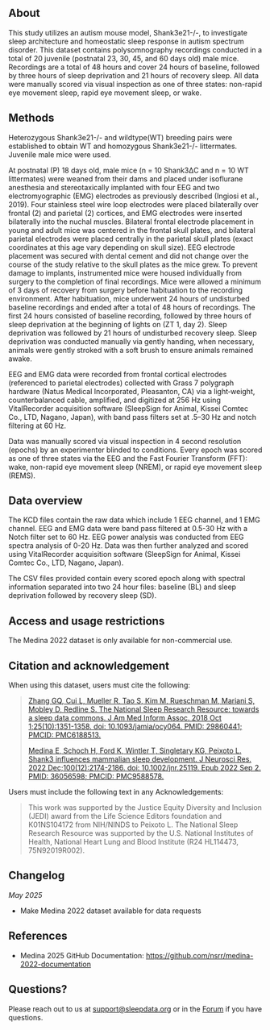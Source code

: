 ## About

This study utilizes an autism mouse model, Shank3e21-/-, to investigate sleep architecture and homeostatic sleep response in autism spectrum disorder. This dataset contains polysomnography recordings conducted in a total of 20 juvenile (postnatal 23, 30, 45, and 60 days old) male mice. Recordings are a total of 48 hours and cover 24 hours of baseline, followed by three hours of sleep deprivation and 21 hours of recovery sleep. All data were manually scored via visual inspection as one of three states: non-rapid eye movement sleep, rapid eye movement sleep, or wake.

## Methods

Heterozygous Shank3e21-/- and wildtype(WT) breeding pairs were established to obtain WT and homozygous Shank3e21-/- littermates. Juvenile male mice were used.

At postnatal (P) 18 days old, male mice (n = 10 Shank3ΔC and n = 10 WT littermates) were weaned from their dams and placed under isoflurane anesthesia and stereotaxically implanted with four EEG and two electromyographic (EMG) electrodes as previously described (Ingiosi et al., 2019). Four stainless steel wire loop electrodes were placed bilaterally over frontal (2) and parietal (2) cortices, and EMG electrodes were inserted bilaterally into the nuchal muscles. Bilateral frontal electrode placement in young and adult mice was centered in the frontal skull plates, and bilateral parietal electrodes were placed centrally in the parietal skull plates (exact coordinates at this age vary depending on skull size). EEG electrode placement was secured with dental cement and did not change over the course of the study relative to the skull plates as the mice grew. To prevent damage to implants, instrumented mice were housed individually from surgery to the completion of final recordings. Mice were allowed a minimum of 3 days of recovery from surgery before habituation to the recording environment. After habituation, mice underwent 24 hours of undisturbed baseline recordings and ended after a total of 48 hours of recordings. The first 24 hours consisted of baseline recording, followed by three hours of sleep deprivation at the beginning of lights on (ZT 1, day 2). Sleep deprivation was followed by 21 hours of undisturbed recovery sleep. Sleep deprivation was conducted manually via gently handing, when necessary, animals were gently stroked with a soft brush to ensure animals remained awake.

EEG and EMG data were recorded from frontal cortical electrodes (referenced to parietal electrodes) collected with Grass 7 polygraph hardware (Natus Medical Incorporated, Pleasanton, CA) via a light‐weight, counterbalanced cable, amplified, and digitized at 256 Hz using VitalRecorder acquisition software (SleepSign for Animal, Kissei Comtec Co., LTD, Nagano, Japan), with band pass filters set at .5–30 Hz and notch filtering at 60 Hz.


Data was manually scored via visual inspection in 4 second resolution (epochs) by an experimenter blinded to conditions. Every epoch was scored as one of three states via the EEG and the Fast Fourier Transform (FFT): wake, non-rapid eye movement sleep (NREM), or rapid eye movement sleep (REMS).

## Data overview

The KCD files contain the raw data which include 1 EEG channel, and 1 EMG channel.  EEG and EMG data were band pass filtered at 0.5-30 Hz  with a Notch filter set to 60 Hz. EEG power analysis was conducted from EEG spectra analysis of 0-20 Hz. Data was then further analyzed and scored using VitalRecorder acquisition software (SleepSign for Animal, Kissei Comtec Co., LTD, Nagano, Japan). 

The CSV files provided contain every scored epoch along with spectral information separated into two 24 hour files: baseline (BL) and sleep deprivation followed by recovery sleep (SD).

## Access and usage restrictions

The Medina 2022 dataset is only available for non-commercial use.

## Citation and acknowledgement

When using this dataset, users must cite the following:

> [Zhang GQ, Cui L, Mueller R, Tao S, Kim M, Rueschman M, Mariani S, Mobley D, Redline S. The National Sleep Research Resource: towards a sleep data commons. J Am Med Inform Assoc. 2018 Oct 1;25(10):1351-1358. doi: 10.1093/jamia/ocy064. PMID: 29860441; PMCID: PMC6188513.](https://pubmed.ncbi.nlm.nih.gov/29860441/)
>
> [Medina E, Schoch H, Ford K, Wintler T, Singletary KG, Peixoto L. Shank3 influences mammalian sleep development. J Neurosci Res. 2022 Dec;100(12):2174-2186. doi: 10.1002/jnr.25119. Epub 2022 Sep 2. PMID: 36056598; PMCID: PMC9588578.](https://pubmed.ncbi.nlm.nih.gov/36056598/)

Users must include the following text in any Acknowledgements:

> This work was supported by the Justice Equity Diversity and Inclusion (JEDI) award from the Life Science Editors foundation and K01NS104172 from NIH/NINDS to Peixoto L. The National Sleep Research Resource was supported by the U.S. National Institutes of Health, National Heart Lung and Blood Institute (R24 HL114473, 75N92019R002).

## Changelog

*May 2025*

- Make Medina 2022 dataset available for data requests

## References

-	Medina 2025 GitHub Documentation: https://github.com/nsrr/medina-2022-documentation

## Questions?

Please reach out to us at support@sleepdata.org or in the [Forum](https://sleepdata.org/forum) if you have questions.
